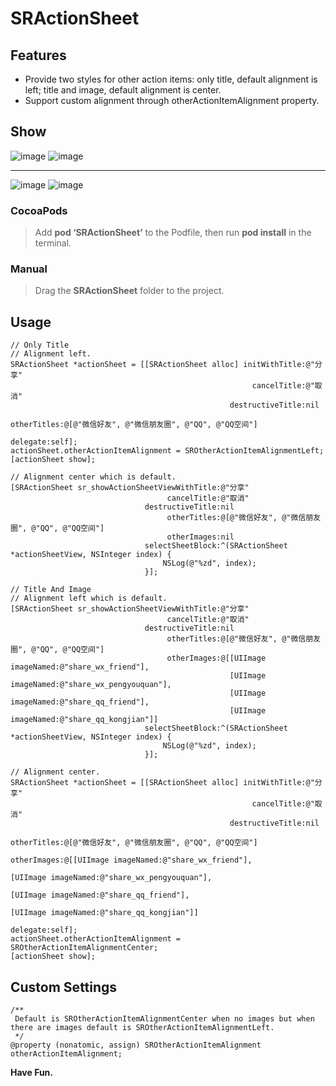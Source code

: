 # SRActionSheet

## Features

* Provide two styles for other action items: only title, default alignment is left; title and image, default alignment is center.    
* Support custom alignment through otherActionItemAlignment property.

## Show

![image](./show1.jpg) ![image](./show2.jpg)  

***

![image](./show3.jpg) ![image](./show4.jpg)

### CocoaPods
> Add **pod ‘SRActionSheet’** to the Podfile, then run **pod install** in the terminal.

### Manual
> Drag the **SRActionSheet** folder to the project.

## Usage

````objc
// Only Title 
// Alignment left.
SRActionSheet *actionSheet = [[SRActionSheet alloc] initWithTitle:@"分享"
                                                      cancelTitle:@"取消"
                                                 destructiveTitle:nil
                                                      otherTitles:@[@"微信好友", @"微信朋友圈", @"QQ", @"QQ空间"]
                                                         delegate:self];
actionSheet.otherActionItemAlignment = SROtherActionItemAlignmentLeft;
[actionSheet show];         

// Alignment center which is default.
[SRActionSheet sr_showActionSheetViewWithTitle:@"分享"
                                   cancelTitle:@"取消"
                              destructiveTitle:nil
                                   otherTitles:@[@"微信好友", @"微信朋友圈", @"QQ", @"QQ空间"]
                                   otherImages:nil
                              selectSheetBlock:^(SRActionSheet *actionSheetView, NSInteger index) {
                                  NSLog(@"%zd", index);
                              }];                         
````

````objc
// Title And Image  
// Alignment left which is default.
[SRActionSheet sr_showActionSheetViewWithTitle:@"分享"
                                   cancelTitle:@"取消"
                              destructiveTitle:nil
                                   otherTitles:@[@"微信好友", @"微信朋友圈", @"QQ", @"QQ空间"]
                                   otherImages:@[[UIImage imageNamed:@"share_wx_friend"],
                                                 [UIImage imageNamed:@"share_wx_pengyouquan"],
                                                 [UIImage imageNamed:@"share_qq_friend"],
                                                 [UIImage imageNamed:@"share_qq_kongjian"]]
                              selectSheetBlock:^(SRActionSheet *actionSheetView, NSInteger index) {
                                  NSLog(@"%zd", index);
                              }];

// Alignment center.     
SRActionSheet *actionSheet = [[SRActionSheet alloc] initWithTitle:@"分享"
                                                      cancelTitle:@"取消"
                                                 destructiveTitle:nil
                                                      otherTitles:@[@"微信好友", @"微信朋友圈", @"QQ", @"QQ空间"]
                                                      otherImages:@[[UIImage imageNamed:@"share_wx_friend"],
                                                                    [UIImage imageNamed:@"share_wx_pengyouquan"],
                                                                    [UIImage imageNamed:@"share_qq_friend"],
                                                                    [UIImage imageNamed:@"share_qq_kongjian"]]
                                                         delegate:self];
actionSheet.otherActionItemAlignment = SROtherActionItemAlignmentCenter;
[actionSheet show];
````

## Custom Settings

````objc
/**
 Default is SROtherActionItemAlignmentCenter when no images but when there are images default is SROtherActionItemAlignmentLeft.
 */
@property (nonatomic, assign) SROtherActionItemAlignment otherActionItemAlignment;
````

**Have Fun.**